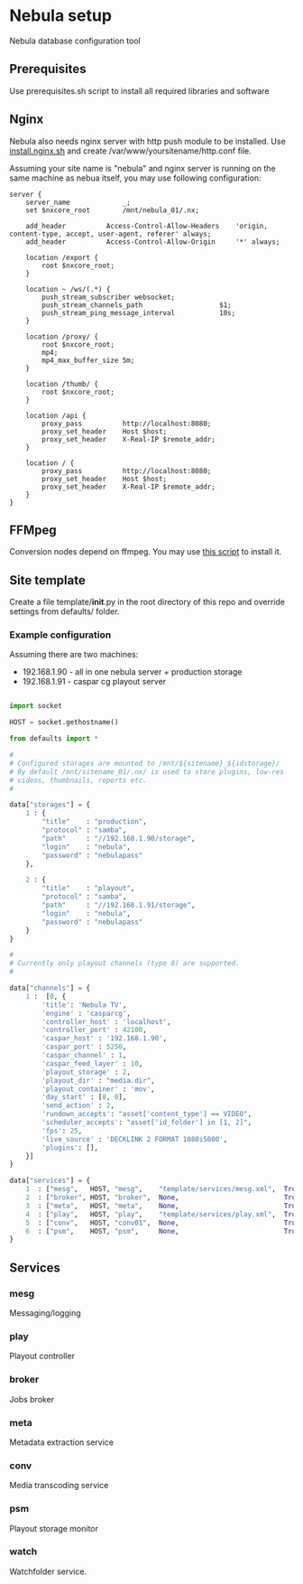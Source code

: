 Nebula setup
============

Nebula database configuration tool

Prerequisites
-------------

Use prerequisites.sh script to install all required libraries and software

## Nginx

Nebula also needs nginx server with http push module to be installed.
Use [install.nginx.sh](https://github.com/immstudios/installers/blob/master/install.ffmpeg.sh)
and create /var/www/yoursitename/http.conf file.

Assuming your site name is "nebula" and nginx server is running on the same
machine as nebua itself, you may use following configuration:

```nginx
server {
    server_name             _;
    set $nxcore_root 		/mnt/nebula_01/.nx;

	add_header          Access-Control-Allow-Headers    'origin, content-type, accept, user-agent, referer' always;
	add_header          Access-Control-Allow-Origin     '*' always;

    location /export {
        root $nxcore_root;
    }

    location ~ /ws/(.*) {
        push_stream_subscriber websocket;
        push_stream_channels_path                   $1;
        push_stream_ping_message_interval           10s;
    }

    location /proxy/ {
        root $nxcore_root;
        mp4;
        mp4_max_buffer_size 5m;
    }

    location /thumb/ {
        root $nxcore_root;
    }

    location /api {
        proxy_pass          http://localhost:8080;
        proxy_set_header    Host $host;
        proxy_set_header    X-Real-IP $remote_addr;
    }

    location / {
        proxy_pass          http://localhost:8080;
        proxy_set_header    Host $host;
        proxy_set_header    X-Real-IP $remote_addr;
    }
}
```

## FFMpeg

Conversion nodes depend on ffmpeg. You may use
[this script](https://github.com/immstudios/installers/blob/master/install.ffmpeg.sh)
to install it.


Site template
-------------

Create a file template/__init__.py in the root directory of this repo and override settings from defaults/ folder.


### Example configuration

Assuming there are two machines:

  - 192.168.1.90 - all in one nebula server + production storage
  - 192.168.1.91 - caspar cg playout server

```python

import socket

HOST = socket.gethostname()

from defaults import *

#
# Configured storages are mounted to /mnt/${sitename}_${idstorage}/
# By default /mnt/sitename_01/.nx/ is used to store plugins, low-res
# videos, thumbnails, reports etc.
#

data["storages"] = {
    1 : {
        "title"    : "production",
        "protocol" : "samba",
        "path"     : "//192.168.1.90/storage",
        "login"    : "nebula",
        "password" : "nebulapass"
    },

    2 : {
        "title"    : "playout",
        "protocol" : "samba",
        "path"     : "//192.168.1.91/storage",
        "login"    : "nebula",
        "password" : "nebulapass"
    }
}

#
# Currently only playout channels (type 0) are supported.
#

data["channels"] = {
    1 :  [0, {
        'title': 'Nebula TV',
        'engine' : 'casparcg',
        'controller_host' : 'localhost',
        'controller_port' : 42100,
        'caspar_host' : '192.168.1.90',
        'caspar_port' : 5250,
        'caspar_channel' : 1,
        'caspar_feed_layer' : 10,
        'playout_storage' : 2,
        'playout_dir' : "media.dir",
        'playout_container' : 'mov',
        'day_start' : [8, 0],
        'send_action' : 2,
        'rundown_accepts': "asset['content_type'] == VIDEO",
        'scheduler_accepts': "asset['id_folder'] in [1, 2]",
        'fps': 25,
        'live_source' : 'DECKLINK 2 FORMAT 1080i5000',
        'plugins': [],
    }]
}

data["services"] = {
    1  : ["mesg",   HOST, "mesg",    "template/services/mesg.xml",  True, 5],
    2  : ["broker", HOST, "broker",  None,                          True, 5],
    3  : ["meta",   HOST, "meta",    None,                          True, 5],
    4  : ["play",   HOST, "play",    "template/services/play.xml",  True, 5],
    5  : ["conv",   HOST, "conv01",  None,                          True, 5],
    6  : ["psm",    HOST, "psm",     None,                          True, 30],
}

```

Services
--------

### mesg

Messaging/logging

### play

Playout controller

### broker

Jobs broker

### meta

Metadata extraction service

### conv

Media transcoding service

### psm

Playout storage monitor

### watch

Watchfolder service.
